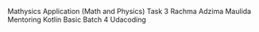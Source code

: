 Mathysics Application (Math and Physics)
Task 3 Rachma Adzima Maulida
Mentoring Kotlin Basic Batch 4 Udacoding
